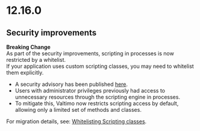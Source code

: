 # 12.16.0

## Security improvements

**Breaking Change**  
As part of the security improvements, scripting in processes is now restricted by a whitelist.  
If your application uses custom scripting classes, you may need to whitelist them explicitly.

* A security advisory has been published [here](https://github.com/valtimo-platform/valtimo-backend-libraries/security/advisories/GHSA-w48j-pp7j-fj55).
* Users with administrator privileges previously had access to unnecessary resources through the scripting engine in processes.
* To mitigate this, Valtimo now restricts scripting access by default, allowing only a limited set of methods and classes.

For migration details, see: [Whitelisting Scripting classes](/features/process/process/whitelist-scripting-classes.md).

